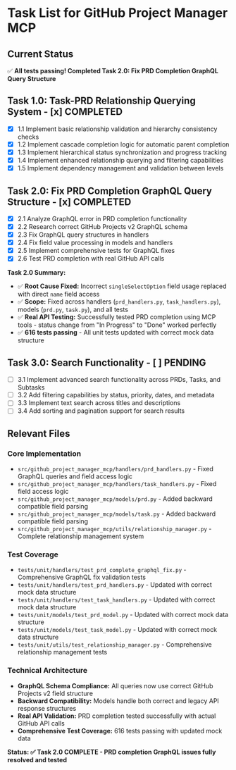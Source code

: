 # Task List for GitHub Project Manager MCP

## Current Status
✅ **All tests passing! Completed Task 2.0: Fix PRD Completion GraphQL Query Structure**

## Task 1.0: Task-PRD Relationship Querying System - **[x] COMPLETED**
- [x] 1.1 Implement basic relationship validation and hierarchy consistency checks
- [x] 1.2 Implement cascade completion logic for automatic parent completion
- [x] 1.3 Implement hierarchical status synchronization and progress tracking
- [x] 1.4 Implement enhanced relationship querying and filtering capabilities
- [x] 1.5 Implement dependency management and validation between levels

## Task 2.0: Fix PRD Completion GraphQL Query Structure - **[x] COMPLETED**
- [x] 2.1 Analyze GraphQL error in PRD completion functionality
- [x] 2.2 Research correct GitHub Projects v2 GraphQL schema
- [x] 2.3 Fix GraphQL query structures in handlers
- [x] 2.4 Fix field value processing in models and handlers
- [x] 2.5 Implement comprehensive tests for GraphQL fixes
- [x] 2.6 Test PRD completion with real GitHub API calls

**Task 2.0 Summary:**
- ✅ **Root Cause Fixed:** Incorrect `singleSelectOption` field usage replaced with direct `name` field access
- ✅ **Scope:** Fixed across handlers (`prd_handlers.py`, `task_handlers.py`), models (`prd.py`, `task.py`), and all tests
- ✅ **Real API Testing:** Successfully tested PRD completion using MCP tools - status change from "In Progress" to "Done" worked perfectly
- ✅ **616 tests passing** - All unit tests updated with correct mock data structure

## Task 3.0: Search Functionality - **[ ] PENDING**
- [ ] 3.1 Implement advanced search functionality across PRDs, Tasks, and Subtasks
- [ ] 3.2 Add filtering capabilities by status, priority, dates, and metadata
- [ ] 3.3 Implement text search across titles and descriptions
- [ ] 3.4 Add sorting and pagination support for search results

## Relevant Files

### Core Implementation
- `src/github_project_manager_mcp/handlers/prd_handlers.py` - Fixed GraphQL queries and field access logic
- `src/github_project_manager_mcp/handlers/task_handlers.py` - Fixed field access logic
- `src/github_project_manager_mcp/models/prd.py` - Added backward compatible field parsing
- `src/github_project_manager_mcp/models/task.py` - Added backward compatible field parsing
- `src/github_project_manager_mcp/utils/relationship_manager.py` - Complete relationship management system

### Test Coverage
- `tests/unit/handlers/test_prd_complete_graphql_fix.py` - Comprehensive GraphQL fix validation tests
- `tests/unit/handlers/test_prd_handlers.py` - Updated with correct mock data structure
- `tests/unit/handlers/test_task_handlers.py` - Updated with correct mock data structure
- `tests/unit/models/test_prd_model.py` - Updated with correct mock data structure
- `tests/unit/models/test_task_model.py` - Updated with correct mock data structure
- `tests/unit/utils/test_relationship_manager.py` - Comprehensive relationship management tests

### Technical Architecture
- **GraphQL Schema Compliance:** All queries now use correct GitHub Projects v2 field structure
- **Backward Compatibility:** Models handle both correct and legacy API response structures
- **Real API Validation:** PRD completion tested successfully with actual GitHub API calls
- **Comprehensive Test Coverage:** 616 tests passing with updated mock data

**Status: ✅ Task 2.0 COMPLETE - PRD completion GraphQL issues fully resolved and tested**
